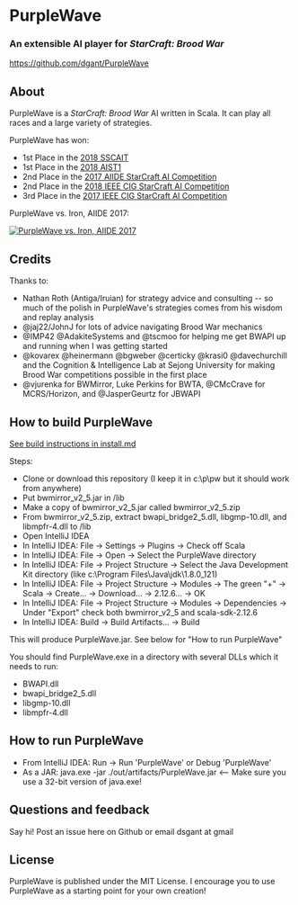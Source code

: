 # PurpleWave
### An extensible AI player for *StarCraft: Brood War*

https://github.com/dgant/PurpleWave

## About
PurpleWave is a *StarCraft: Brood War* AI written in Scala. It can play all races and a large variety of strategies.

PurpleWave has won:
 * 1st Place in the [2018 SSCAIT](https://sscaitournament.com/index.php?action=2018)
 * 1st Place in the [2018 AIST1](https://sites.google.com/view/aistarcrafttournament/aist-s1)
 * 2nd Place in the [2017 AIIDE StarCraft AI Competition](http://www.cs.mun.ca/~dchurchill/starcraftaicomp/2017/)
 * 2nd Place in the [2018 IEEE CIG StarCraft AI Competition](https://cilab.sejong.ac.kr/sc_competition2018/)
 * 3rd Place in the [2017 IEEE CIG StarCraft AI Competition](https://cilab.sejong.ac.kr/sc_competition/?p=1090)

PurpleWave vs. Iron, AIIDE 2017:

[![PurpleWave vs. Iron, AIIDE 2017](https://img.youtube.com/vi/g33PIqDdTqs/0.jpg)](https://www.youtube.com/watch?v=g33PIqDdTqs)

## Credits
Thanks to:
* Nathan Roth (Antiga/Iruian) for strategy advice and consulting -- so much of the polish in PurpleWave's strategies comes from his wisdom and replay analysis
* @jaj22/JohnJ for lots of advice navigating Brood War mechanics
* @IMP42 @AdakiteSystems and @tscmoo for helping me get BWAPI up and running when I was getting started
* @kovarex @heinermann @bgweber @certicky @krasi0 @davechurchill and the Cognition & Intelligence Lab at Sejong University for making Brood War competitions possible in the first place
* @vjurenka for BWMirror, Luke Perkins for BWTA, @CMcCrave for MCRS/Horizon, and @JasperGeurtz for JBWAPI

## How to build PurpleWave
[See build instructions in install.md](install/install.md)

Steps: 
* Clone or download this repository (I keep it in c:\p\pw but it should work from anywhere)
* Put bwmirror_v2_5.jar in /lib
* Make a copy of bwmirror_v2_5.jar called bwmirror_v2_5.zip
* From bwmirror_v2_5.zip, extract bwapi_bridge2_5.dll, libgmp-10.dll, and libmpfr-4.dll to /lib
* Open IntelliJ IDEA
* In IntelliJ IDEA: File -> Settings -> Plugins -> Check off Scala
* In IntelliJ IDEA: File -> Open -> Select the PurpleWave directory
* In IntelliJ IDEA: File -> Project Structure -> Select the Java Development Kit directory (like c:\Program Files\Java\jdk\1.8.0_121)
* In IntelliJ IDEA: File -> Project Structure -> Modules -> The green "+" -> Scala -> Create... -> Download... -> 2.12.6... -> OK
* In IntelliJ IDEA: File -> Project Structure -> Modules -> Dependencies -> Under "Export" check both bwmirror_v2_5 and scala-sdk-2.12.6
* In IntelliJ IDEA: Build -> Build Artifacts... -> Build

This will produce PurpleWave.jar. See below for "How to run PurpleWave"

You should find PurpleWave.exe in a directory with several DLLs which it needs to run:
* BWAPI.dll
* bwapi_bridge2_5.dll
* libgmp-10.dll
* libmpfr-4.dll

## How to run PurpleWave
* From IntelliJ IDEA: Run -> Run 'PurpleWave' or Debug 'PurpleWave'
* As a JAR: java.exe -jar ./out/artifacts/PurpleWave.jar <-- Make sure you use a 32-bit version of java.exe!

## Questions and feedback
Say hi! Post an issue here on Github or email dsgant at gmail

## License
PurpleWave is published under the MIT License. I encourage you to use PurpleWave as a starting point for your own creation!
